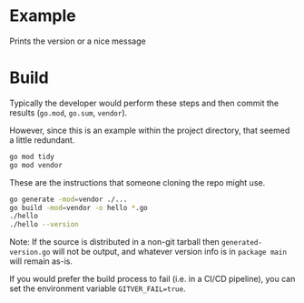 # Example

Prints the version or a nice message

# Build

Typically the developer would perform these steps
and then commit the results (`go.mod`, `go.sum`, `vendor`).

However, since this is an example within the project directory,
that seemed a little redundant.

```bash
go mod tidy
go mod vendor
```

These are the instructions that someone cloning the repo might use.

```bash
go generate -mod=vendor ./...
go build -mod=vendor -o hello *.go
./hello
./hello --version
```

Note: If the source is distributed in a non-git tarball then
`generated-version.go` will not be output, and whatever
version info is in `package main` will remain as-is.

If you would prefer the build process to fail (i.e. in a CI/CD pipeline),
you can set the environment variable `GITVER_FAIL=true`.
